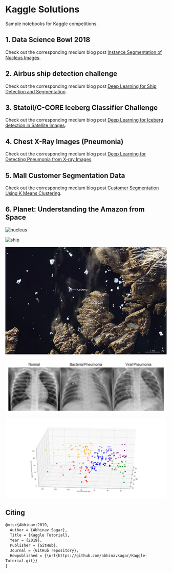 # Kaggle Solutions
Sample notebooks for Kaggle competitions.

## 1. Data Science Bowl 2018

Check out the corresponding medium blog post [Instance Segmentation of Nucleus Images](https://medium.com/@abhinav.sagar/nucleus-segmentation-using-u-net-eceb14a9ced4).

## 2. Airbus ship detection challenge

Check out the corresponding medium blog post [Deep Learning for Ship Detection and Segmentation](https://medium.com/@abhinav.sagar/deep-learning-for-ship-detection-and-segmentation-71d223aca649).

## 3. Statoil/C-CORE Iceberg Classifier Challenge

Check out the corresponding medium blog post [Deep Learning for Iceberg detection in Satellite Images](https://medium.com/@abhinav.sagar/deep-learning-for-iceberg-detection-in-satellite-images-c667acf4bad0).

## 4. Chest X-Ray Images (Pneumonia)

Check out the corresponding medium blog post [Deep Learning for Detecting Pneumonia from X-ray Images](https://medium.com/@abhinav.sagar/deep-learning-for-detecting-pneumonia-from-x-ray-images-fc9a3d9fdba8).

## 5. Mall Customer Segmentation Data

Check out the corresponding medium blog post [Customer Segmentation Using K Means Clustering](https://medium.com/@abhinav.sagar/customer-segmentation-using-k-means-clustering-d33964f238c3).

## 6. Planet: Understanding the Amazon from Space



![nucleus](n3.png)




![ship](airbus.png)




![iceberg1](iceberg1.jpg)





![pneumonia](chest.png)





![customer](customer.png)







## Citing

```
@misc{Abhinav:2019,
  Author = {Abhinav Sagar},
  Title = {Kaggle Tutorial},
  Year = {2019},
  Publisher = {GitHub},
  Journal = {GitHub repository},
  Howpublished = {\url{https://github.com/abhinavsagar/Kaggle-Tutorial.git}}
}
```
